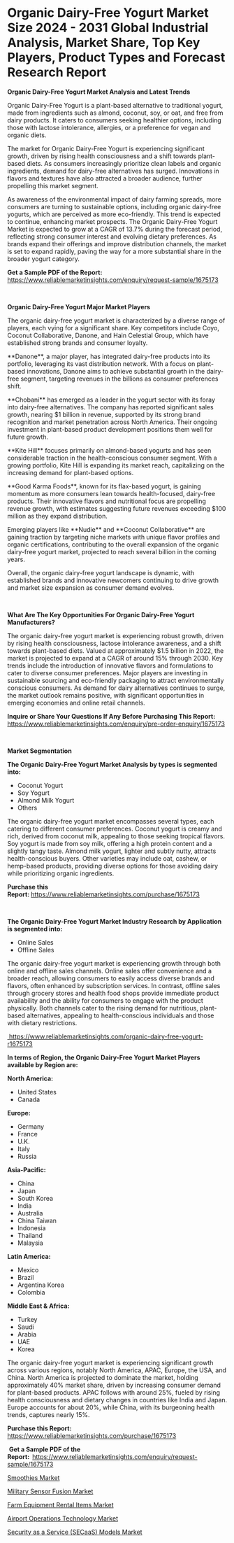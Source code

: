<p><h1>Organic Dairy-Free Yogurt Market Size 2024 - 2031 Global Industrial Analysis, Market Share, Top Key Players, Product Types and Forecast Research Report</h1></p><p><strong>Organic Dairy-Free Yogurt Market Analysis and Latest Trends</strong></p>
<p><p>Organic Dairy-Free Yogurt is a plant-based alternative to traditional yogurt, made from ingredients such as almond, coconut, soy, or oat, and free from dairy products. It caters to consumers seeking healthier options, including those with lactose intolerance, allergies, or a preference for vegan and organic diets. </p><p>The market for Organic Dairy-Free Yogurt is experiencing significant growth, driven by rising health consciousness and a shift towards plant-based diets. As consumers increasingly prioritize clean labels and organic ingredients, demand for dairy-free alternatives has surged. Innovations in flavors and textures have also attracted a broader audience, further propelling this market segment. </p><p>As awareness of the environmental impact of dairy farming spreads, more consumers are turning to sustainable options, including organic dairy-free yogurts, which are perceived as more eco-friendly. This trend is expected to continue, enhancing market prospects. The Organic Dairy-Free Yogurt Market is expected to grow at a CAGR of 13.7% during the forecast period, reflecting strong consumer interest and evolving dietary preferences. As brands expand their offerings and improve distribution channels, the market is set to expand rapidly, paving the way for a more substantial share in the broader yogurt category.</p></p>
<p><strong>Get a Sample PDF of the Report:&nbsp;</strong> <a href="https://www.reliablemarketinsights.com/enquiry/request-sample/1675173?utm_campaign=1383&utm_medium=2&utm_source=Github&utm_content=ia&utm_term=10102024&utm_id=organic-dairy-free-yogurt">https://www.reliablemarketinsights.com/enquiry/request-sample/1675173</a></p>
<p>&nbsp;</p>
<p><strong>Organic Dairy-Free Yogurt Major Market Players</strong></p>
<p><p>The organic dairy-free yogurt market is characterized by a diverse range of players, each vying for a significant share. Key competitors include Coyo, Coconut Collaborative, Danone, and Hain Celestial Group, which have established strong brands and consumer loyalty.</p><p>**Danone**, a major player, has integrated dairy-free products into its portfolio, leveraging its vast distribution network. With a focus on plant-based innovations, Danone aims to achieve substantial growth in the dairy-free segment, targeting revenues in the billions as consumer preferences shift.</p><p>**Chobani** has emerged as a leader in the yogurt sector with its foray into dairy-free alternatives. The company has reported significant sales growth, nearing $1 billion in revenue, supported by its strong brand recognition and market penetration across North America. Their ongoing investment in plant-based product development positions them well for future growth.</p><p>**Kite Hill** focuses primarily on almond-based yogurts and has seen considerable traction in the health-conscious consumer segment. With a growing portfolio, Kite Hill is expanding its market reach, capitalizing on the increasing demand for plant-based options.</p><p>**Good Karma Foods**, known for its flax-based yogurt, is gaining momentum as more consumers lean towards health-focused, dairy-free products. Their innovative flavors and nutritional focus are propelling revenue growth, with estimates suggesting future revenues exceeding $100 million as they expand distribution.</p><p>Emerging players like **Nudie** and **Coconut Collaborative** are gaining traction by targeting niche markets with unique flavor profiles and organic certifications, contributing to the overall expansion of the organic dairy-free yogurt market, projected to reach several billion in the coming years.</p><p>Overall, the organic dairy-free yogurt landscape is dynamic, with established brands and innovative newcomers continuing to drive growth and market size expansion as consumer demand evolves.</p></p>
<p>&nbsp;</p>
<p><strong>What Are The Key Opportunities For Organic Dairy-Free Yogurt Manufacturers?</strong></p>
<p><p>The organic dairy-free yogurt market is experiencing robust growth, driven by rising health consciousness, lactose intolerance awareness, and a shift towards plant-based diets. Valued at approximately $1.5 billion in 2022, the market is projected to expand at a CAGR of around 15% through 2030. Key trends include the introduction of innovative flavors and formulations to cater to diverse consumer preferences. Major players are investing in sustainable sourcing and eco-friendly packaging to attract environmentally conscious consumers. As demand for dairy alternatives continues to surge, the market outlook remains positive, with significant opportunities in emerging economies and online retail channels.</p></p>
<p><strong>Inquire or Share Your Questions If Any Before Purchasing This Report:</strong> <a href="https://www.reliablemarketinsights.com/enquiry/pre-order-enquiry/1675173?utm_campaign=1383&utm_medium=2&utm_source=Github&utm_content=ia&utm_term=10102024&utm_id=organic-dairy-free-yogurt">https://www.reliablemarketinsights.com/enquiry/pre-order-enquiry/1675173</a></p>
<p>&nbsp;</p>
<p><strong>Market Segmentation</strong></p>
<p><strong>The Organic Dairy-Free Yogurt Market Analysis by types is segmented into:</strong></p>
<p><ul><li>Coconut Yogurt</li><li>Soy Yogurt</li><li>Almond Milk Yogurt</li><li>Others</li></ul></p>
<p><p>The organic dairy-free yogurt market encompasses several types, each catering to different consumer preferences. Coconut yogurt is creamy and rich, derived from coconut milk, appealing to those seeking tropical flavors. Soy yogurt is made from soy milk, offering a high protein content and a slightly tangy taste. Almond milk yogurt, lighter and subtly nutty, attracts health-conscious buyers. Other varieties may include oat, cashew, or hemp-based products, providing diverse options for those avoiding dairy while prioritizing organic ingredients.</p></p>
<p><strong>Purchase this Report:&nbsp;</strong><a href="https://www.reliablemarketinsights.com/purchase/1675173?utm_campaign=1383&utm_medium=2&utm_source=Github&utm_content=ia&utm_term=10102024&utm_id=organic-dairy-free-yogurt">https://www.reliablemarketinsights.com/purchase/1675173</a></p>
<p>&nbsp;</p>
<p><strong>The Organic Dairy-Free Yogurt Market Industry Research by Application is segmented into:</strong></p>
<p><ul><li>Online Sales</li><li>Offline Sales</li></ul></p>
<p><p>The organic dairy-free yogurt market is experiencing growth through both online and offline sales channels. Online sales offer convenience and a broader reach, allowing consumers to easily access diverse brands and flavors, often enhanced by subscription services. In contrast, offline sales through grocery stores and health food shops provide immediate product availability and the ability for consumers to engage with the product physically. Both channels cater to the rising demand for nutritious, plant-based alternatives, appealing to health-conscious individuals and those with dietary restrictions.</p></p>
<p><a href="https://www.reliablemarketinsights.com/organic-dairy-free-yogurt-r1675173?utm_campaign=1383&utm_medium=2&utm_source=Github&utm_content=ia&utm_term=10102024&utm_id=organic-dairy-free-yogurt">&nbsp;https://www.reliablemarketinsights.com/organic-dairy-free-yogurt-r1675173</a></p>
<p><strong>In terms of Region, the Organic Dairy-Free Yogurt Market Players available by Region are:</strong></p>
<p>
    <p> <strong> North America: </strong>
        <ul>
            <li>United States</li>
            <li>Canada</li>
        </ul>
        </p> 
    <p> <strong> Europe: </strong>
        <ul>
            <li>Germany</li>
            <li>France</li>
            <li>U.K.</li>
            <li>Italy</li>
            <li>Russia</li>
        </ul>
        </p> 
    <p> <strong> Asia-Pacific: </strong>
        <ul>
            <li>China</li>
            <li>Japan</li>
            <li>South Korea</li>
            <li>India</li>
            <li>Australia</li>
            <li>China Taiwan</li>
            <li>Indonesia</li>
            <li>Thailand</li>
            <li>Malaysia</li>
        </ul>
        </p> 
    <p> <strong> Latin America: </strong>
        <ul>
            <li>Mexico</li>
            <li>Brazil</li>
            <li>Argentina Korea</li>
            <li>Colombia</li>
        </ul>
        </p> 
    <p> <strong> Middle East & Africa: </strong>
        <ul>
            <li>Turkey</li>
            <li>Saudi</li>
            <li>Arabia</li>
            <li>UAE</li>
            <li>Korea</li>
        </ul>
    </p>
    </p>
<p><p>The organic dairy-free yogurt market is experiencing significant growth across various regions, notably North America, APAC, Europe, the USA, and China. North America is projected to dominate the market, holding approximately 40% market share, driven by increasing consumer demand for plant-based products. APAC follows with around 25%, fueled by rising health consciousness and dietary changes in countries like India and Japan. Europe accounts for about 20%, while China, with its burgeoning health trends, captures nearly 15%.</p></p>
<p><strong>Purchase this Report: </strong><a href="https://www.reliablemarketinsights.com/purchase/1675173?utm_campaign=1383&utm_medium=2&utm_source=Github&utm_content=ia&utm_term=10102024&utm_id=organic-dairy-free-yogurt">https://www.reliablemarketinsights.com/purchase/1675173</a></p>
<p>&nbsp;<strong>Get a Sample PDF of the Report:&nbsp;&nbsp;</strong><a href="https://www.reliablemarketinsights.com/enquiry/request-sample/1675173?utm_campaign=1383&utm_medium=2&utm_source=Github&utm_content=ia&utm_term=10102024&utm_id=organic-dairy-free-yogurt">https://www.reliablemarketinsights.com/enquiry/request-sample/1675173</a></p>
<p><strong></strong></p>
<p><p><a href="https://issuu.com/reportprime-2/docs/smoothies-market-size-2030.pptx_603c00b61202ac?utm_campaign=1383&utm_medium=2&utm_source=Github&utm_content=ia&utm_term=10102024&utm_id=organic-dairy-free-yogurt">Smoothies Market</a></p><p><a href="https://www.linkedin.com/pulse/mapping-military-sensor-fusion-market-trends-challenges-breakthroughs-djj4f?utm_campaign=1383&utm_medium=2&utm_source=Github&utm_content=ia&utm_term=10102024&utm_id=organic-dairy-free-yogurt">Military Sensor Fusion Market</a></p><p><a href="https://www.linkedin.com/pulse/global-farm-equipment-rental-items-market-exploring-share-qmshf?utm_campaign=1383&utm_medium=2&utm_source=Github&utm_content=ia&utm_term=10102024&utm_id=organic-dairy-free-yogurt">Farm Equipment Rental Items Market</a></p><p><a href="https://www.linkedin.com/pulse/future-ready-strategic-insights-global-airport-operations-d8pzf?utm_campaign=1383&utm_medium=2&utm_source=Github&utm_content=ia&utm_term=10102024&utm_id=organic-dairy-free-yogurt">Airport Operations Technology Market</a></p><p><a href="https://www.linkedin.com/pulse/global-security-service-secaas-models-market-focus-application-du8lf?utm_campaign=1383&utm_medium=2&utm_source=Github&utm_content=ia&utm_term=10102024&utm_id=organic-dairy-free-yogurt">Security as a Service (SECaaS) Models Market</a></p></p>